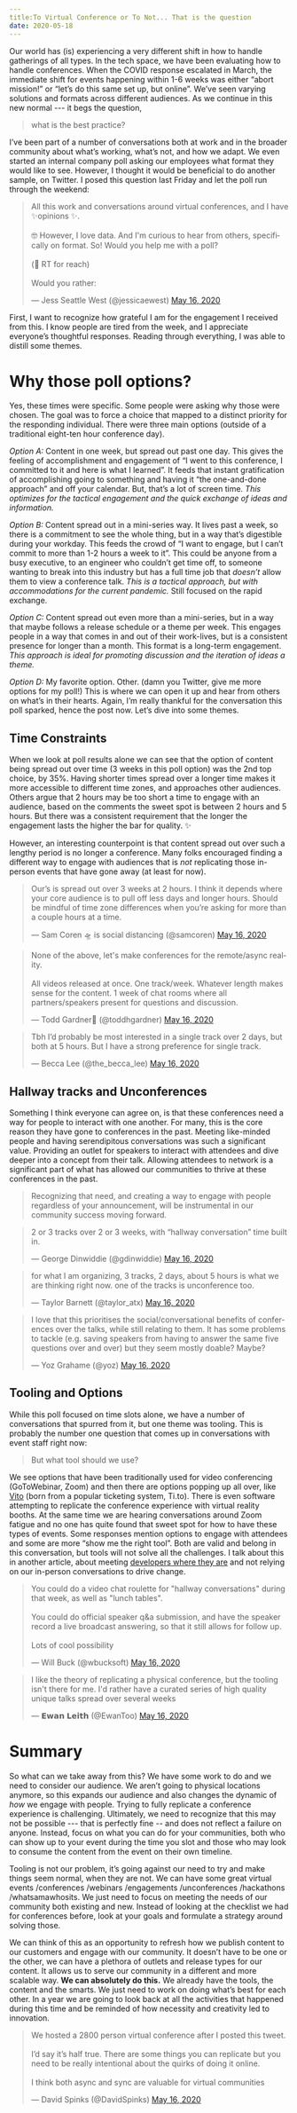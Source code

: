 ```yaml
---
title:To Virtual Conference or To Not... That is the question
date: 2020-05-18
---
```


Our world has (is) experiencing a very different shift in how to handle gatherings of all types. In the tech space, we have been evaluating how to handle conferences. When the COVID response escalated in March, the immediate shift for events happening within 1-6 weeks was either “abort mission!” or “let’s do this same set up, but online”. We’ve seen varying solutions and formats across different audiences. As we continue in this new normal --- it begs the question, 

> what is the best practice? 

I’ve been part of a number of conversations both at work and in the broader community about what’s working, what’s not, and how we adapt. We even started an internal company poll asking our employees what format they would like to see. However, I thought it would be beneficial to do another sample, on Twitter. I posed this question last Friday and let the poll run through the weekend:

<blockquote class="twitter-tweet"><p lang="en" dir="ltr">All this work and conversations around virtual conferences, and I have ✨opinions ✨.<br><br>🤓 However, I love data. And I&#39;m curious to hear from others, specifically on format. So! Would you help me with a poll?<br><br>(🙏 RT for reach)<br><br>Would you rather:</p>&mdash; Jess Seattle West (@jessicaewest) <a href="https://twitter.com/jessicaewest/status/1261450917968097281?ref_src=twsrc%5Etfw">May 16, 2020</a></blockquote> <script async src="https://platform.twitter.com/widgets.js" charset="utf-8"></script>

First, I want to recognize how grateful I am for the engagement I received from this. I know people are tired from the week, and I appreciate everyone’s thoughtful responses. Reading through everything, I was able to distill some themes.

# Why those poll options?
Yes, these times were specific. Some people were asking why those were chosen. The goal was to force a choice that mapped to a distinct priority for the responding individual. There were three main options (outside of a traditional eight-ten hour conference day). 

_Option A:_ Content in one week, but spread out past one day. This gives the feeling of accomplishment and engagement of  “I went to this conference, I committed to it and here is what I learned”. It feeds that instant gratification of accomplishing going to something and having it “the one-and-done approach” and off your calendar.  But, that’s a lot of screen time. _This optimizes for the tactical engagement and the quick exchange of ideas and information._

_Option B:_ Content spread out in a mini-series way. It lives past a week, so there is a commitment to see the whole thing, but in a way that’s digestible during your workday. This feeds the crowd of “I want to engage, but I can’t commit to more than 1-2 hours a week to it”. This could be anyone from a busy executive, to an engineer who couldn’t get time off, to someone wanting to break into this industry but has a full time job that _doesn’t_ allow them to view a conference talk. _This is a tactical approach, but with accommodations for the current pandemic._ Still focused on the rapid exchange.

_Option C:_ Content spread out even more than a mini-series, but in a way that maybe follows a release schedule or a theme per week. This engages people in a way that comes in and out of their work-lives, but is a consistent presence for longer than a month. This format is a long-term engagement. _This approach is ideal for promoting discussion and the iteration of ideas a theme._

_Option D:_ My favorite option. Other. (damn you Twitter, give me more options for my poll!) This is where we can open it up and hear from others on what’s in their hearts. Again, I’m really thankful for the conversation this poll sparked, hence the post now. Let’s dive into some themes.

## Time Constraints 
When we look at poll results alone we can see that the option of content being spread out over time (3 weeks in this poll option) was the 2nd top choice, by 35%. Having shorter times spread over a longer time makes it more accessible to different time zones, and approaches other audiences. Others argue that 2 hours may be too short a time to engage with an audience, based on the comments the sweet spot is between 2 hours and 5 hours. But there was a consistent requirement that the longer the engagement lasts the higher the bar for quality. ✨ 

However, an interesting counterpoint is that content spread out over such a lengthy period is no longer a conference. Many folks encouraged finding a different way to engage with audiences that is _not_ replicating those in-person events that have gone away (at least for now).

<blockquote class="twitter-tweet"><p lang="en" dir="ltr">Our’s is spread out over 3 weeks at 2 hours. I think it depends where your core audience is to pull off less days and longer hours. Should be mindful of time zone differences when you’re asking for more than a couple hours at a time.</p>&mdash; Sam Coren 🛸 is social distancing (@samcoren) <a href="https://twitter.com/samcoren/status/1261613837004005377?ref_src=twsrc%5Etfw">May 16, 2020</a></blockquote> 

<blockquote class="twitter-tweet"><p lang="en" dir="ltr">None of the above, let&#39;s make conferences for the remote/async reality.<br><br>All videos released at once. One track/week. Whatever length makes sense for the content. 1 week of chat rooms where all partners/speakers present for questions and discussion.</p>&mdash; Todd Gardner🍩 (@toddhgardner) <a href="https://twitter.com/toddhgardner/status/1261455048468508679?ref_src=twsrc%5Etfw">May 16, 2020</a></blockquote> 

<blockquote class="twitter-tweet"><p lang="en" dir="ltr">Tbh I’d probably be most interested in a single track over 2 days, but both at 5 hours. But I have a strong preference for single track.</p>&mdash; Becca Lee (@the_becca_lee) <a href="https://twitter.com/the_becca_lee/status/1261451641242316806?ref_src=twsrc%5Etfw">May 16, 2020</a></blockquote> 

## Hallway tracks and Unconferences
Something I think everyone can agree on, is that these conferences need a way for people to interact with one another. For many, this is the core reason they have gone to conferences in the past. Meeting like-minded people and having serendipitous conversations was such a significant value. Providing an outlet for speakers to interact with attendees and dive deeper into a concept from their talk. Allowing attendees to network is a significant part of what has allowed our communities to thrive at these conferences in the past. 
>Recognizing that need, and creating a way to engage with people regardless of your announcement, will be instrumental in our community success moving forward. 

<blockquote class="twitter-tweet"><p lang="en" dir="ltr">2 or 3 tracks over 2 or 3 weeks, with “hallway conversation” time built in.</p>&mdash; George Dinwiddie (@gdinwiddie) <a href="https://twitter.com/gdinwiddie/status/1261465362891186192?ref_src=twsrc%5Etfw">May 16, 2020</a></blockquote> <script async src="https://platform.twitter.com/widgets.js" charset="utf-8"></script>

<blockquote class="twitter-tweet"><p lang="en" dir="ltr">for what I am organizing, 3 tracks, 2 days, about 5 hours is what we are thinking right now. one of the tracks is unconference too.</p>&mdash; Taylor Barnett (@taylor_atx) <a href="https://twitter.com/taylor_atx/status/1261458444768477184?ref_src=twsrc%5Etfw">May 16, 2020</a></blockquote> <script async src="https://platform.twitter.com/widgets.js" charset="utf-8"></script>

<blockquote class="twitter-tweet"><p lang="en" dir="ltr">I love that this prioritises the social/conversational benefits of conferences over the talks, while still relating to them. It has some problems to tackle (e.g. saving speakers from having to answer the same five questions over and over) but they seem mostly doable? Maybe?</p>&mdash; Yoz Grahame (@yoz) <a href="https://twitter.com/yoz/status/1261563431196299264?ref_src=twsrc%5Etfw">May 16, 2020</a></blockquote> <script async src="https://platform.twitter.com/widgets.js" charset="utf-8"></script>

## Tooling and Options
While this poll focused on time slots alone, we have a number of conversations that spurred from it, but one theme was tooling. This is probably the number one question that comes up in conversations with event staff right now: 

>But what tool should we use? 

We see options that have been traditionally used  for video conferencing (GoToWebinar, Zoom) and then there are options popping up all over, like [Vito](https://vito.community/) (born from a popular ticketing system, Ti.to). There is even software attempting to replicate the  conference experience with virtual reality booths. At the same time we are hearing conversations around Zoom fatigue and no one has quite found that sweet spot for how to have these types of events. Some responses mention options to engage with attendees and some are more “show me the right tool”. Both are valid and belong in this conversation, but tools will not solve all the challenges. I talk about this in another article, about meeting [developers where they are](https://dev.to/jesswest/back-to-basics-how-to-devrel-without-travel-4l7b) and not relying on our in-person conversations to drive change.

<blockquote class="twitter-tweet"><p lang="en" dir="ltr">You could do a video chat roulette for &quot;hallway conversations&quot; during that week, as well as &quot;lunch tables&quot;.<br><br>You could do official speaker q&amp;a submission, and have the speaker record a live broadcast answering, so that it still allows for follow up.<br><br>Lots of cool possibility</p>&mdash; Will Buck (@wbucksoft) <a href="https://twitter.com/wbucksoft/status/1261628548093272065?ref_src=twsrc%5Etfw">May 16, 2020</a></blockquote> <script async src="https://platform.twitter.com/widgets.js" charset="utf-8"></script>

<blockquote class="twitter-tweet"><p lang="en" dir="ltr">I like the theory of replicating a physical conference, but the tooling isn&#39;t there for me. I&#39;d rather have a curated series of high quality unique talks spread over several weeks</p>&mdash; 𝗘𝘄𝗮𝗻 𝗟𝗲𝗶𝘁𝗵 (@EwanToo) <a href="https://twitter.com/EwanToo/status/1261787505818570754?ref_src=twsrc%5Etfw">May 16, 2020</a></blockquote> <script async src="https://platform.twitter.com/widgets.js" charset="utf-8"></script>

# Summary
So what can we take away from this? We have some work to do and we need to consider our audience. We aren’t going to physical locations anymore, so this expands our audience and also changes the dynamic of _how_ we engage with people. Trying to fully replicate a conference experience is challenging. Ultimately, we need to recognize that this may not be possible --- that is perfectly fine -- and does not reflect a failure on anyone. Instead, focus on what you can do for your communities, both who can show up to your event during the time you slot and those who may look to consume the content from the event on their own timeline. 

Tooling is not our problem, it’s going against our need to try and make things seem normal, when they are not. We can have some great virtual events /conferences /webinars /engagements /unconferences /hackathons /whatsamawhosits. We just need to focus on meeting the needs of our community both existing and new. Instead of looking at the checklist we had for conferences before, look at your goals and formulate a strategy around solving those. 

We can think of this as an opportunity to refresh how we publish content to our customers and engage with our community. It doesn’t have to be one or the other, we can have a plethora of outlets and release types for our content. It allows us to serve our community in a different and more scalable way. **We can absolutely do this.** We already have the tools, the content and the smarts. We just need to work on doing what’s best for each other. In a year we are going to look back at all the activities that happened during this time and be reminded of how necessity and creativity led to innovation.  

<blockquote class="twitter-tweet"><p lang="en" dir="ltr">We hosted a 2800 person virtual conference after I posted this tweet. <br><br>I’d say it’s half true. There are some things you can replicate but you need to be really intentional about the quirks of doing it online. <br><br>I think both async and sync are valuable for virtual communities</p>&mdash; David Spinks (@DavidSpinks) <a href="https://twitter.com/DavidSpinks/status/1261711794797568001?ref_src=twsrc%5Etfw">May 16, 2020</a></blockquote> <script async src="https://platform.twitter.com/widgets.js" charset="utf-8"></script>
